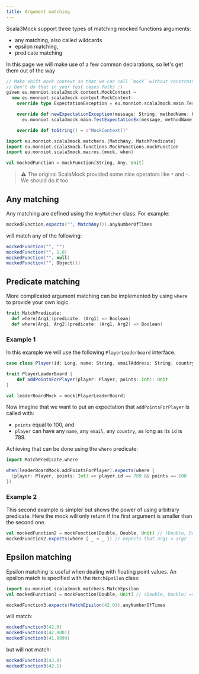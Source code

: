 ```yaml
---
title: Argument matching
---
```


Scala3Mock support three types of matching mocked functions arguments:

- any matching, also called wildcards
- epsilon matching,
- predicate matching


In this page we will make use of a few common declarations, so let's get them out of the way

```scala mdoc:invisible
// Make shift mock context so that we can call `mock` without constraint.
// Don't do that in your test cases folks :)
given eu.monniot.scala3mock.context.MockContext = 
  new eu.monniot.scala3mock.context.MockContext:
    override type ExpectationException = eu.monniot.scala3mock.main.TestExpectationEx

    override def newExpectationException(message: String, methodName: Option[String]): ExpectationException =
      eu.monniot.scala3mock.main.TestExpectationEx(message, methodName)

    override def toString() = s"MockContext()"
```

```scala mdoc
import eu.monniot.scala3mock.matchers.{MatchAny, MatchPredicate}
import eu.monniot.scala3mock.functions.MockFunctions.mockFunction
import eu.monniot.scala3mock.macros.{mock, when}

val mockedFunction = mockFunction[String, Any, Unit]
```

> :warning: The original ScalaMock provided some nice operators like `*` and `~`. We should do it too.

## Any matching

Any matching are defined using the `AnyMatcher` class. For example:

```scala mdoc
mockedFunction.expects("", MatchAny()).anyNumberOfTimes
```

will match any of the following:

```scala mdoc
mockedFunction("", "")
mockedFunction("", 1.0)
mockedFunction("", null)
mockedFunction("", Object())
```

## Predicate matching

More complicated argument matching can be implemented by using `where` to provide your own logic.

```scala
trait MatchPredicate:
  def where[Arg1](predicate: (Arg1) => Boolean)
  def where[Arg1, Arg2](predicate: (Arg1, Arg2) => Boolean)
```

### Example 1

In this example we will use the following `PlayerLeaderboard` interface.

```scala mdoc
case class Player(id: Long, name: String, emailAddress: String, country: String)

trait PlayerLeaderBoard {
    def addPointsForPlayer(player: Player, points: Int): Unit
}

val leaderBoardMock = mock[PlayerLeaderBoard]
```

Now imagine that we want to put an expectation that `addPointsForPlayer` is called with:

- `points` equal to 100, and
- `player` can have any `name`, any `email`, any `country`, as long as its `id` is 789.

Achieving that can be done using the `where` predicate:

```scala mdoc
import MatchPredicate.where

when(leaderBoardMock.addPointsForPlayer).expects(where {
  (player: Player, points: Int) => player.id == 789 && points == 100
}) 
```

### Example 2

This second example is simpler but shows the power of using arbitrary predicate. Here the mock will only return if the first argument is smaller than the second one.

```scala mdoc
val mockedFunction2 = mockFunction[Double, Double, Unit] // (Double, Double) => Unit
mockedFunction2.expects(where { _ < _ }) // expects that arg1 < arg2 
```


## Epsilon matching

Epsilon matching is useful when dealing with floating point values. An epsilon match is specified with the `MatchEpsilon` class:

```scala mdoc
import eu.monniot.scala3mock.matchers.MatchEpsilon
val mockedFunction3 = mockFunction[Double, Unit] // (Double, Double) => Unit

mockedFunction3.expects(MatchEpsilon(42.0)).anyNumberOfTimes
```

will match:

```scala mdoc
mockedFunction3(42.0)
mockedFunction3(42.0001)
mockedFunction3(41.9999)
```

but will not match:

```scala mdoc:crash
mockedFunction3(43.0)
mockedFunction3(42.1)
```
